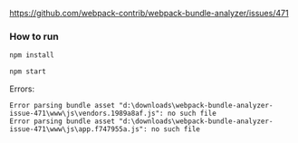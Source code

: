 <https://github.com/webpack-contrib/webpack-bundle-analyzer/issues/471>

### How to run

```sh
npm install

npm start
```

Errors:

```text
Error parsing bundle asset "d:\downloads\webpack-bundle-analyzer-issue-471\www\js\vendors.1989a8af.js": no such file
Error parsing bundle asset "d:\downloads\webpack-bundle-analyzer-issue-471\www\js\app.f747955a.js": no such file
```
